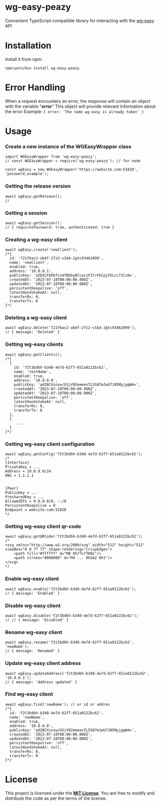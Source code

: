 # wg-easy-peazy

Convenient TypeScript compatible library for interacting with the [wg-easy](https://github.com/wg-easy/wg-easy) API

# Installation

Install it from npm:

 ```
npm/yarn/bun install wg-easy-peazy
```

# Error Handling

When a request encounters an error, the response will contain an object with the variable "**error**" This object will provide relevant information about the error
Example: `{ error: 'The name wg-easy is already taken' }`

# Usage

### Create a new instance of the WGEasyWrapper class

 ```
import WGEasyWrapper from 'wg-easy-peazy';
// const WGEasyWrapper = require('wg-easy-peazy'); // for node

const wgEasy = new WGEasyWrapper('https://website.com:51820', 'password_example');
```

### Getting the release version
```
await wgEasy.getRelease();
// 
```

### Getting a session
```
await wgEasy.getSession();
// { requiresPassword: true, authenticated: true }
```

### Creating a wg-easy client
```
await wgEasy.create('newClient');
/*{
  id: '721f6ac2-ab4f-2fz2-v1b4-2gtc93462099',
  name: 'newClient',
  enabled: true,
  address: '10.8.0.1',
  publicKey: 'a2DdjFEO6fcs4fBGbyNlcaczF2trFkCpjFELcc71Cz0=',
  createdAt: '2023-07-18T00:00:00.000Z',
  updatedAt: '2023-07-18T00:00:00.000Z',
  persistentKeepalive: 'off',
  latestHandshakeAt: null,
  transferRx: 0,
  transferTx: 0
}*/
```

### Deleting a wg-easy client
```
await wgEasy.delete('721f6ac2-ab4f-2fz2-v1b4-2gtc93462099');
// { message: 'Deleted' }
```

### Getting wg-easy clients

```
await wgEasy.getClients();
/*[
  {
    id: 'f2t3bdbh-b340-4e7d-62f7-651a0122bc62',
    name: 'testName',
    enabled: true,
    address: '10.8.0.0',
    publicKey: 'qd2BCXsnsw/USjV92emeexTL5S87mJwU7J85MyjgqW4=',
    createdAt: '2023-07-18T00:00:00.000Z',
    updatedAt: '2023-07-18T00:00:00.000Z',
    persistentKeepalive: 'off',
    latestHandshakeAt: null,
    transferRx: 0,
    transferTx: 0
  },
  {
     ...
  }
]*/
```

### Getting wg-easy client configuration

```
await wgEasy.getConfig('f2t3bdbh-b340-4e7d-62f7-651a0122bc62');
/*
[Interface]
PrivateKey = ...
Address = 10.8.0.0/24
DNS = 1.1.1.1


[Peer]
PublicKey = ...
PresharedKey = ...
AllowedIPs = 0.0.0.0/0, ::/0
PersistentKeepalive = 0
Endpoint = website.com:51820
*/
```

### Getting wg-easy client qr-code

```
await wgEasy.getQRCode('f2t3bdbh-b340-4e7d-62f7-651a0122bc62');
/*
<svg xmlns="http://www.w3.org/2000/svg" width="512" height="512" viewBox="0 0 77 77" shape-rendering="crispEdges">
    <path fill="#ffffff" d="M0 0h77v77H0z"/>
    <path stroke="#000000" d="M4 ... 0h2m2 0h1"/>
</svg>
*/
```

### Enable wg-easy client
```
await wgEasy.enable('f2t3bdbh-b340-4e7d-62f7-651a0122bc62');
// { message: 'Enabled' }
```


### Disable wg-easy client
```
await wgEasy.disable('f2t3bdbh-b340-4e7d-62f7-651a0122bc62');
// // { message: 'Disabled' }
```

### Rename wg-easy client
```
await wgEasy.rename('f2t3bdbh-b340-4e7d-62f7-651a0122bc62', 'newName');
// { message: 'Renamed' }
```

### Update wg-easy client address
```
await wgEasy.updateAddress('f2t3bdbh-b340-4e7d-62f7-651a0122bc62', '10.8.0.1');
// { message: 'Address updated' }
```


### Find wg-easy client
```
await wgEasy.find('newName'); // or id or addres
/*{
  id: 'f2t3bdbh-b340-4e7d-62f7-651a0122bc62',
  name: 'newName',
  enabled: true,
  address: '10.8.0.0',
  publicKey: 'qd2BCXsnsw/USjV92emeexTL5S87mJwU7J85MyjgqW4=',
  createdAt: '2023-07-18T00:00:00.000Z',
  updatedAt: '2023-07-18T00:00:00.000Z',
  persistentKeepalive: 'off',
  latestHandshakeAt: null,
  transferRx: 0,
  transferTx: 0
}*/
```

# License

This project is licensed under the [**MIT License**](https://github.com/tokenizin-agency/wg-easy-peazy/blob/main/LICENSE). You are free to modify and distribute the code as per the terms of the license.
